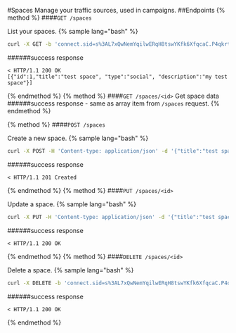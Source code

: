 #Spaces
Manage your traffic sources, used in campaigns.
##Endpoints
{% method %}
####`GET /spaces`

List your spaces.
{% sample lang="bash" %}
```bash
curl -X GET -b 'connect.sid=s%3AL7xQwNemYqilwERqH8tswYKfk6XfqcaC.P4qkrt3mUix3Dw6A2ze7Z9phswc%2FHIKqGYZ4YJyLYE0' -v http://dashboard.everad.com/v2/spaces
```
######success response
```
< HTTP/1.1 200 OK
[{"id":1,"title":"test space", "type":"social", "description":"my test space"}]
```
{% endmethod %}
{% method %}
####`GET /spaces/<id>`
Get space data
######success response - same as array item from `/spaces` request.
{% endmethod %}

{% method %}
####`POST /spaces`

Create a new space.
{% sample lang="bash" %}
```bash
curl -X POST -H 'Content-type: application/json' -d '{"title":"test space", "type":"social"}' -b 'connect.sid=s%3AL7xQwNemYqilwERqH8tswYKfk6XfqcaC.P4qkrt3mUix3Dw6A2ze7Z9phswc%2FHIKqGYZ4YJyLYE0' -v http://dashboard.everad.com/v2/spaces
```
######success response
```
< HTTP/1.1 201 Created
```
{% endmethod %}
{% method %}
####`PUT /spaces/<id>`

Update a space.
{% sample lang="bash" %}
```bash
curl -X PUT -H 'Content-type: application/json' -d '{"title":"test space1", "type":"social"}' -b 'connect.sid=s%3AL7xQwNemYqilwERqH8tswYKfk6XfqcaC.P4qkrt3mUix3Dw6A2ze7Z9phswc%2FHIKqGYZ4YJyLYE0' -v http://dashboard.everad.com/v2/spaces/1
```
######success response
```
< HTTP/1.1 200 OK
```
{% endmethod %}
{% method %}
####`DELETE /spaces/<id>`

Delete a space.
{% sample lang="bash" %}
```bash
curl -X DELETE -b 'connect.sid=s%3AL7xQwNemYqilwERqH8tswYKfk6XfqcaC.P4qkrt3mUix3Dw6A2ze7Z9phswc%2FHIKqGYZ4YJyLYE0' -v http://dashboard.everad.com/v2/spaces/1
```
######success response
```
< HTTP/1.1 200 OK
```
{% endmethod %}





